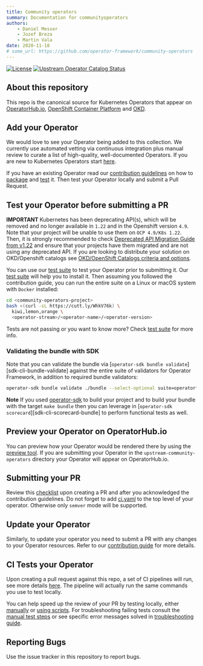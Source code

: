 ```yaml
---
title: Community operators
summary: Documentation for communityoperators
authors:
    - Daniel Messer
    - Jozef Breza
    - Martin Vala
date: 2020-11-18
# some_url: https://github.com/operator-framework/community-operators
---
```


[![License](http://img.shields.io/:license-apache-blue.svg)](http://www.apache.org/licenses/LICENSE-2.0.html)
[![Upstream Operator Catalog Status](https://quay.io/repository/operator-framework/upstream-community-operators/status "Upstream Operator Catalog Status")](https://quay.io/repository/operator-framework/upstream-community-operators)

## About this repository

This repo is the canonical source for Kubernetes Operators that appear on [OperatorHub.io](https://operatorhub.io), [OpenShift Container Platform](https://openshift.com) and [OKD](https://okd.io).

<!-- ## Documentation
Full documentation is generated via [mkdoc](https://www.mkdocs.org/) and located at [https://operator-framework.github.io/community-operators/](https://operator-framework.github.io/community-operators/) -->

## Add your Operator

We would love to see your Operator being added to this collection. We currently use automated vetting via continuous integration plus manual review to curate a list of high-quality, well-documented Operators. If you are new to Kubernetes Operators start [here](https://sdk.operatorframework.io/build/).

If you have an existing Operator read our [contribution guidelines](./packaging-operator.md) on how to [package](./packaging-operator.md) and [test](./testing-operators.md) it. Then test your Operator locally and submit a Pull Request.

## Test your Operator before submitting a PR

**IMPORTANT** Kubernetes has been deprecating API(s), which will be removed and no longer available in `1.22` and in the Openshift version `4.9`. Note that your project will be unable to use them on `OCP 4.9/K8s 1.22`. Then, it is strongly recommended to check [Deprecated API Migration Guide from v1.22](https://kubernetes.io/docs/reference/using-api/deprecation-guide/#v1-22) and ensure that your projects have them migrated and are not using any deprecated API. If you are looking to distribute your solution on OKD/Openshift catalogs see [OKD/OpenShift Catalogs criteria and options](./packaging-required-criteria-ocp.md).

You can use our [test suite](./operator-test-suite.md) to test your Operator prior to submitting it. Our [test suite](./operator-test-suite.md) will help you to install it. Then assuming you followed the contribution guide, you can run the entire suite on a Linux or macOS system with `Docker` installed:

```bash
cd <community-operators-project>
bash <(curl -sL https://cutt.ly/WhkV76k) \
  kiwi,lemon,orange \
  <operator-stream>/<operator-name>/<operator-version>
```
Tests are not passing or you want to know more? Check [test suite](./operator-test-suite.md) for more info.

### Validating the bundle with SDK

Note that you can validate the bundle via [`operator-sdk bundle validate`][sdk-cli-bundle-validate] against the entire suite of validators for Operator Framework, in addition to required bundle validators:

```sh
operator-sdk bundle validate ./bundle --select-optional suite=operatorframework
```

**Note** If you used [operator-sdk](https://github.com/operator-framework/operator-sdk) to build your project and to build your bundle with the target `make bundle` then you can leverage in [`operator-sdk scorecard`][sdk-cli-scorecard-bundle] to perform functional tests as well.

## Preview your Operator on OperatorHub.io

You can preview how your Operator would be rendered there by using the [preview tool](https://operatorhub.io/preview). If you are submitting your Operator in the `upstream-community-operators` directory your Operator will appear on OperatorHub.io.

## Submitting your PR

Review this [checklist](./pull_request_template.md) upon creating a PR and after you acknowledged the contribution guidelines.
Do not forget to add [ci.yaml](./operator-ci-yaml.md#operator-versioning) to the top level of your operator. Otherwise only `semver` mode will be supported.

## Update your Operator

Similarly, to update your operator you need to submit a PR with any changes to your Operator resources. Refer to our [contribution guide](./operator-ci-yaml.md#operator-versioning) for more details.

## CI Tests your Operator

Upon creating a pull request against this repo, a set of CI pipelines will run, see more details [here](/tests-in-pr.md). The pipeline will actually run the same commands you use to test locally.

You can help speed up the review of your PR by testing locally, either [manually](./testing-operators.md) or [using scripts](./operator-test-suite.md). For troubleshooting failing tests consult the [manual test steps](./testing-operators.md) or see specific error messages solved in [troubleshooting guide](https://github.com/operator-framework/community-operators/blob/master/docs/troubleshooting.md).

## Reporting Bugs

Use the issue tracker in this repository to report bugs.
